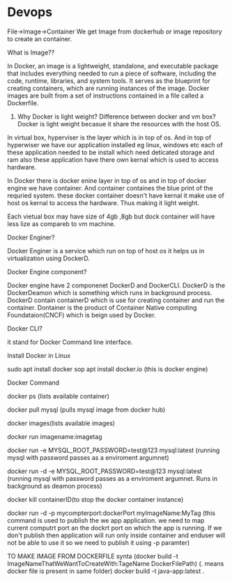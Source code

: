# Devops
File->Image->Container
We get Image from dockerhub or image repository to create an container.

What is Image??

In Docker, an image is a lightweight, standalone, and executable package that includes everything needed to run a piece of software, including the code, runtime, libraries, and system tools. It serves as the blueprint for creating containers, which are running instances of the image. Docker images are built from a set of instructions contained in a file called a Dockerfile.

1. Why Docker is light weight? Difference between docker and vm box?
Docker is light weight becasue it share the resources with the host OS.

In virtual box, hyperviser is the layer which is in top of os. And in top of hyperwiser we have our application installed eg linux, windows etc
each of these application needed to be install which need deticated storage and ram also these application have there own kernal which is used to access hardware.

In Docker there is docker enine layer in top of os and in top of docker engine we have container. And container containes the blue print of the requried system.
these docker container doesn't have kernal it make use of host os kernal to access the hardware. Thus making it light weight.

Each vietual box may have size of 4gb ,8gb but dock container will have less lize as compareb to vm machine.

Docker Enginer?

Docker Enginer is a service which run on top of host os it helps us in virtualization using DockerD.

Docker Engine component?

Docker engine have 2 componenet DockerD and DockerCLI.
DockerD is the DockerDeamon which is something which runs in background process.
DockerD contain containerD which is use for creating container and run the container. Dontainer is the product of Container Native computing Foundataion(CNCF) which is beign used by Docker.

Docker CLI?

it stand for Docker Command line interface.

Install Docker in Linux

sudo apt install docker
sop apt install docker.io (this is docker engine)


Docker Command

docker ps (lists available container)

docker pull mysql (pulls mysql image from docker hub)

docker images(lists available images)

docker run imagename:imagetag

docker run -e MYSQL_ROOT_PASSWORD=test@123 mysql:latest (running mysql with password passes as a enviroment argumnet)

docker run -d -e MYSQL_ROOT_PASSWORD=test@123 mysql:latest (running mysql with password passes as a enviroment argumnet. Runs in background as deamon process)

docker kill containerID(to stop the docker container instance)

docker run -d -p mycompterport:dockerPort myImageName:MyTag (this command is used to publish the we app application. we need to map current computrt port an the dockrt port on which the app is running. If we don't publish then application will run only inside container and enduser will not be able to use it so we need to publish it using -p paramter)

TO MAKE IMAGE FROM DOCKERFILE synta (docker build -t ImageNameThatWeWantToCreateWith:TageName DockerFilePath)
(. means docker file is present in same folder)
docker build -t java-app:latest .

